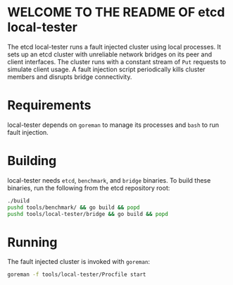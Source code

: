 # WELCOME TO THE README OF etcd local-tester

The etcd local-tester runs a fault injected cluster using local processes. It sets up an etcd cluster with unreliable network bridges on its peer and client interfaces. The cluster runs with a constant stream of `Put` requests to simulate client usage. A fault injection script periodically kills cluster members and disrupts bridge connectivity.

# Requirements

local-tester depends on `goreman` to manage its processes and `bash` to run fault injection.

# Building

local-tester needs `etcd`, `benchmark`, and `bridge` binaries. To build these binaries, run the following from the etcd repository root:

```sh
./build
pushd tools/benchmark/ && go build && popd
pushd tools/local-tester/bridge && go build && popd
```

# Running

The fault injected cluster is invoked with `goreman`:

```sh
goreman -f tools/local-tester/Procfile start
```

